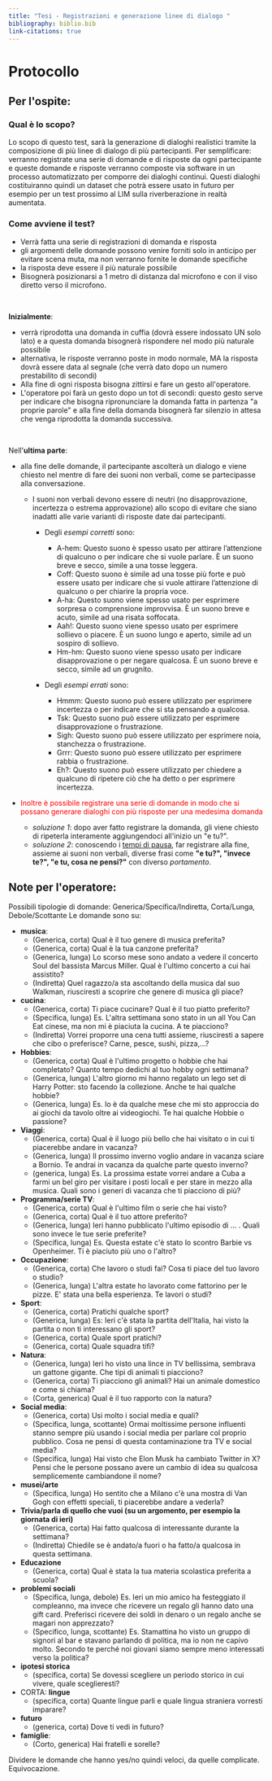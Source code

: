 ```yaml
---
title: "Tesi - Registrazioni e generazione linee di dialogo "
bibliography: biblio.bib
link-citations: true
---
```

# Protocollo

## Per l'ospite:
### Qual è lo scopo?
Lo scopo di questo test, sarà la generazione di dialoghi realistici tramite la composizione di più linee di dialogo di più partecipanti.
Per semplificare: verranno registrate una serie di domande e di risposte da ogni partecipante e queste domande e risposte verranno composte via software in un processo automatizzato per comporre dei dialoghi continui.
Questi dialoghi costituiranno quindi un dataset che potrà essere usato in futuro per esempio per un test prossimo al LIM sulla riverberazione in realtà aumentata.

### Come avviene il test? 
- Verrà fatta una serie di registrazioni di domanda e risposta
- gli argomenti delle domande possono venire forniti solo in anticipo per evitare scena muta, ma non verranno fornite le domande specifiche
- la risposta deve essere il più naturale possibile
- Bisognerà posizionarsi a 1 metro di distanza dal microfono e con il viso diretto verso il microfono.
<br>

**Inizialmente**:
 - verrà riprodotta una domanda in cuffia (dovrà essere indossato UN solo lato) e a questa domanda bisognerà rispondere nel modo più naturale possibile
  - alternativa, le risposte verranno poste in modo normale, MA la risposta dovrà essere data al segnale (che verrà dato dopo un numero prestabilito di secondi)
- Alla fine di ogni risposta bisogna zittirsi e fare un gesto all'operatore.
- L'operatore poi farà un gesto dopo un tot di secondi: questo gesto serve per indicare che bisogna ripronunciare la domanda fatta in partenza "a proprie parole" e alla fine della domanda bisognerà far silenzio in attesa che venga riprodotta la domanda successiva. 

<br>

Nell'**ultima parte**:
 - alla fine delle domande, il partecipante ascolterà un dialogo e viene chiesto nel mentre di fare dei suoni non verbali, come se partecipasse alla conversazione.
   - I suoni non verbali devono essere di neutri (no disapprovazione, incertezza o estrema approvazione) allo scopo di evitare che siano inadatti alle varie varianti di risposte date dai partecipanti.

     - Degli *esempi corretti* sono:
       - A-hem: Questo suono è spesso usato per attirare l’attenzione di qualcuno o per indicare che si vuole parlare. È un suono breve e secco, simile a una tosse leggera.
       - Coff: Questo suono è simile ad una tosse più forte e può essere usato per indicare che si vuole attirare l’attenzione di qualcuno o per chiarire la propria voce.
       - A-ha: Questo suono viene spesso usato per esprimere sorpresa o comprensione improvvisa. È un suono breve e acuto, simile ad una risata soffocata.
       - Aah!: Questo suono viene spesso usato per esprimere sollievo o piacere. È un suono lungo e aperto, simile ad un sospiro di sollievo.
       - Hm-hm: Questo suono viene spesso usato per indicare disapprovazione o per negare qualcosa. È un suono breve e secco, simile ad un grugnito.

     - Degli *esempi errati* sono:
       - Hmmm: Questo suono può essere utilizzato per esprimere incertezza o per indicare che si sta pensando a qualcosa.
       - Tsk: Questo suono può essere utilizzato per esprimere disapprovazione o frustrazione.
       - Sigh: Questo suono può essere utilizzato per esprimere noia, stanchezza o frustrazione.
       - Grrr: Questo suono può essere utilizzato per esprimere rabbia o frustrazione.
       - Eh?: Questo suono può essere utilizzato per chiedere a qualcuno di ripetere ciò che ha detto o per esprimere incertezza.

  - <span style="color:red">  Inoltre è possibile registrare una serie di domande in modo che si possano generare dialoghi con più risposte per una medesima domanda </span>
    - *soluzione 1*: dopo aver fatto registrare la domanda, gli viene chiesto di ripeterla interamente aggiungendoci all'inizio un "e tu?".
    - *soluzione 2*: conoscendo i [tempi di pausa](#tempi-di-pausa), far registrare alla fine, assieme ai suoni non verbali, diverse frasi come **"e tu?", "invece te?", "e tu, cosa ne pensi?"** con diverso *portamento*.

## Note per l'operatore:
Possibili tipologie di domande: Generica/Specifica/Indiretta, Corta/Lunga, Debole/Scottante
Le domande sono su:
  - **musica**:
    - (Generica, corta) Qual è il tuo genere di musica preferita?
    - (Generica, corta) Qual è la tua canzone preferita? 
    - (Generica, lunga) Lo scorso mese sono andato a vedere il concerto Soul del bassista Marcus Miller. Qual è l'ultimo concerto a cui hai assistito?
    - (Indiretta) Quel ragazzo/a sta ascoltando della musica dal suo Walkman, riusciresti a scoprire che genere di musica gli piace?
  - **cucina**:
    - (Generica, corta) Ti piace cucinare? Qual è il tuo piatto preferito? 
    - (Specifica, lunga) Es. L'altra settimana sono stato in un all You Can Eat cinese, ma non mi è piaciuta la cucina. A te piacciono? 
    - (Indiretta) Vorrei proporre una cena tutti assieme, riusciresti a sapere che cibo o preferisce? Carne, pesce, sushi, pizza,...?
  - **Hobbies**:
    - (Generica, corta) Qual è l'ultimo progetto o hobbie che hai completato? Quanto tempo dedichi al tuo hobby ogni settimana?
    - (Generica, lunga) L'altro giorno mi hanno regalato un lego set di Harry Potter: sto facendo la collezione. Anche te hai qualche hobbie?
    - (Generica, lunga) Es. Io è da qualche mese che mi sto approccia do ai giochi da tavolo oltre ai videogiochi. Te hai qualche Hobbie o passione? 
  - **Viaggi**:
    - (Generica, corta) Qual è il luogo più bello che hai visitato o in cui ti piacerebbe andare in vacanza?
    - (Generica, lunga) Il prossimo inverno voglio andare in vacanza sciare a Bornio. Te andrai in vacanza da qualche parte questo inverno?
    - (generica, lunga) Es. La prossima estate vorrei andare a Cuba a farmi un bel giro per visitare i posti locali e per stare in mezzo alla musica. Quali sono i generi di vacanza che ti piacciono di più? 
  - **Programma/serie TV**:
    - (Generica, corta) Qual è l'ultimo film o serie che hai visto? 
    - (Generica, corta) Qual è il tuo attore preferito?
    - (Generica, lunga) Ieri hanno pubblicato l'ultimo episodio di ... . Quali sono invece le tue serie preferite? 
    - (Specifica, lunga) Es. Questa estate c'è stato lo scontro Barbie vs Openheimer. Ti è piaciuto più uno o l'altro? 
  - **Occupazione**:
    - (Generica, corta) Che lavoro o studi fai? Cosa ti piace del tuo lavoro o studio?
    - (Generica, lunga) L'altra estate ho lavorato come fattorino per le pizze. E' stata una bella esperienza. Te lavori o studi?
  - **Sport**:
    - (Generica, corta) Pratichi qualche sport?
    - (Generica, lunga) Es: Ieri c'è stata la partita dell'Italia, hai visto la partita o non ti interessano gli sport? 
    - (Generica, corta) Quale sport pratichi?
    - (Generica, corta) Quale squadra tifi? 
  - **Natura**:
    - (Generica, lunga) Ieri ho visto una lince in TV bellissima, sembrava un gattone gigante. Che tipi di animali ti piacciono? 
    - (Generica, corta) Ti piacciono gli animali? Hai un animale domestico e come si chiama?
    - (Corta, generica) Qual è il tuo rapporto con la natura?
  - **Social media**:
    - (Generica, corta) Usi molto i social media e quali?
    - (Specifica, lunga, scottante) Ormai moltissime persone influenti stanno sempre più usando i social media per parlare col proprio pubblico. Cosa ne pensi di questa contaminazione tra TV e social media?
    - (Specifica, lunga) Hai visto che Elon Musk ha cambiato Twitter in X? Pensi che le persone possano avere un cambio di idea su qualcosa semplicemente cambiandone il nome?
  - **musei/arte**
    - (Specifica, lunga) Ho sentito che a Milano c'è una mostra di Van Gogh con effetti speciali, ti piacerebbe andare a vederla? 
  - **Trivia/parla di quello che vuoi (su un argomento, per esempio la giornata di ieri)**
    - (Generica, corta) Hai fatto qualcosa di interessante durante la settimana?
    - (Indiretta) Chiedile se è andato/a fuori o ha fatto/a qualcosa in questa settimana.
  - **Educazione**
    - (Generica, corta) Qual è stata la tua materia scolastica preferita a scuola?
  - **problemi sociali**
    - (Specifica, lunga, debole) Es. Ieri un mio amico ha festeggiato il compleanno, ma invece che ricevere un regalo gli hanno dato una gift card. Preferisci ricevere dei soldi in denaro o un regalo anche se magari non apprezzato? 
    - (Specifico, lunga, scottante) Es. Stamattina ho visto un gruppo di signori al bar e stavano parlando di politica, ma io non ne capivo molto. Secondo te perché noi giovani siamo sempre meno interessati verso la politica? 
  - **ipotesi storica**
    - (specifica, corta) Se dovessi scegliere un periodo storico in cui vivere, quale sceglieresti?
  - CORTA: **lingue**
    - (specifica, corta)  Quante lingue parli e quale lingua straniera vorresti imparare?
  - **futuro**
    - (generica, corta) Dove ti vedi in futuro?
  - **famiglie**:
    - (Corto, generica) Hai fratelli e sorelle?

Dividere le domande che hanno yes/no quindi veloci, da quelle complicate. 
Equivocazione. 

